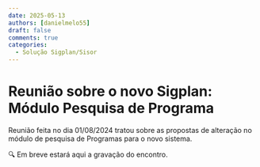 ```yaml
---
date: 2025-05-13
authors: [danielmelo55]
draft: false
comments: true
categories:
  - Solução Sigplan/Sisor
---
```


#  Reunião sobre o novo Sigplan: Módulo Pesquisa de Programa 

Reunião feita no dia 01/08/2024 tratou sobre as propostas de alteração no módulo de pesquisa de Programas para o novo sistema.


<!-- more -->



🔍 Em breve estará aqui a gravação do encontro.

